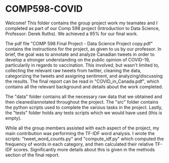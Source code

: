 # COMP598-COVID

Welcome! This folder contains the group project work my teamates and I completed as part of our Comp 598 project (Introduction to Data Science, Professor: Derek Ruths). We achieved a 95% for our final work. 

The pdf file "COMP 598 Final Project - Data Science Project copy.pdf" contains the instructions for the project, as given to us by our professor. In brief, the goal was to annotate and analyze Canadian tweets in order to develop a stronger understanding on the public opinion of COVID-19, particularily in regards to vaccination. This involved, but wasn't limited to, collecting the relevant raw tweets from twitter, cleaning the data, categorizing the tweets and assigning sentiment, and analyzing/discussing the results. The final report can be read in "COVID_in_Canada.pdf", which contains all the relevant background and details about the work completed. 

The "data" folder contains all the necessary raw data that we obtained and then cleaned/annotated throughout the project. The "src" folder contains the python scripts used to complete the various tasks in the project. Lastly, the "tests" folder holds any tests scripts which we would have used (this is empty). 

While all the group members assisted with each aspect of the project, my main contribution was performing the TF-IDF word analysis. I wrote the scripts: "tweet_word_counts.py" and "compute_idf.py" which computed the frequency of words in each category, and then calculated their relative TF-IDF scores. Significantly more details about this is given in the methods section of the final report. 

